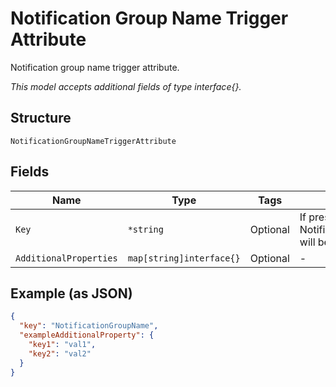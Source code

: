 
# Notification Group Name Trigger Attribute

Notification group name trigger attribute.

*This model accepts additional fields of type interface{}.*

## Structure

`NotificationGroupNameTriggerAttribute`

## Fields

| Name | Type | Tags | Description |
|  --- | --- | --- | --- |
| `Key` | `*string` | Optional | If present, the NotificationGroupName will be listed here. |
| `AdditionalProperties` | `map[string]interface{}` | Optional | - |

## Example (as JSON)

```json
{
  "key": "NotificationGroupName",
  "exampleAdditionalProperty": {
    "key1": "val1",
    "key2": "val2"
  }
}
```

